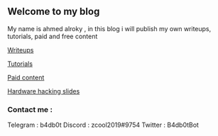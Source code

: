 ## Welcome to my blog
My name  is  ahmed  alroky , in this blog i will publish my own writeups, tutorials, paid and free content

[Writeups](writeup)

[Tutorials](soon)

[Paid content](paid)

[Hardware hacking slides](https://github.com/ahmedalroky/Hardware-Hacking)

### Contact me :
Telegram : b4db0t
Discord : zcool2019#9754
Twitter : B4db0tBot
